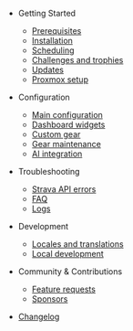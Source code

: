- Getting Started
  - [Prerequisites](getting-started/prerequisites.md "Statistics for Strava | Prerequisites")
  - [Installation](getting-started/installation.md "Statistics for Strava | Installation")
  - [Scheduling](getting-started/scheduling.md "Statistics for Strava | Scheduling")
  - [Challenges and trophies](getting-started/challenges-and-trophies.md "Statistics for Strava | Challenges and trophies")
  - [Updates](getting-started/updates.md "Statistics for Strava | Updates")
  - [Proxmox setup](getting-started/proxmox.md "Statistics for Strava | Proxmox setup")

- Configuration

  - [Main configuration](configuration/main-configuration.md "Statistics for Strava | Main configuration")
  - [Dashboard widgets](configuration/dashboard-widgets.md "Statistics for Strava | Dashboard widgets")
  - [Custom gear](configuration/custom-gear.md "Statistics for Strava | Custom gear")
  - [Gear maintenance](configuration/gear-maintenance.md "Statistics for Strava | Gear maintenance")
  - [AI integration](configuration/ai-integration.md "Statistics for Strava | AI integration")
  
- Troubleshooting

  - [Strava API errors](troubleshooting/strava-api-errors.md "Statistics for Strava | Strava API errors")
  - [FAQ](troubleshooting/faq.md "Statistics for Strava | FAQ")
  - [Logs](troubleshooting/logs.md "Statistics for Strava | Logs")

- Development

  - [Locales and translations](development/locales-and-translations.md "Statistics for Strava | Locales and translations")
  - [Local development](development/local-development.md "Statistics for Strava | Local development")

- Community & Contributions

  - [Feature requests](community/feature-requests.md "Statistics for Strava | Feature requests")
  - [Sponsors](community/sponsors.md "Statistics for Strava | Sponsors")
  
- [Changelog](changelog.md "Statistics for Strava | Changelog")